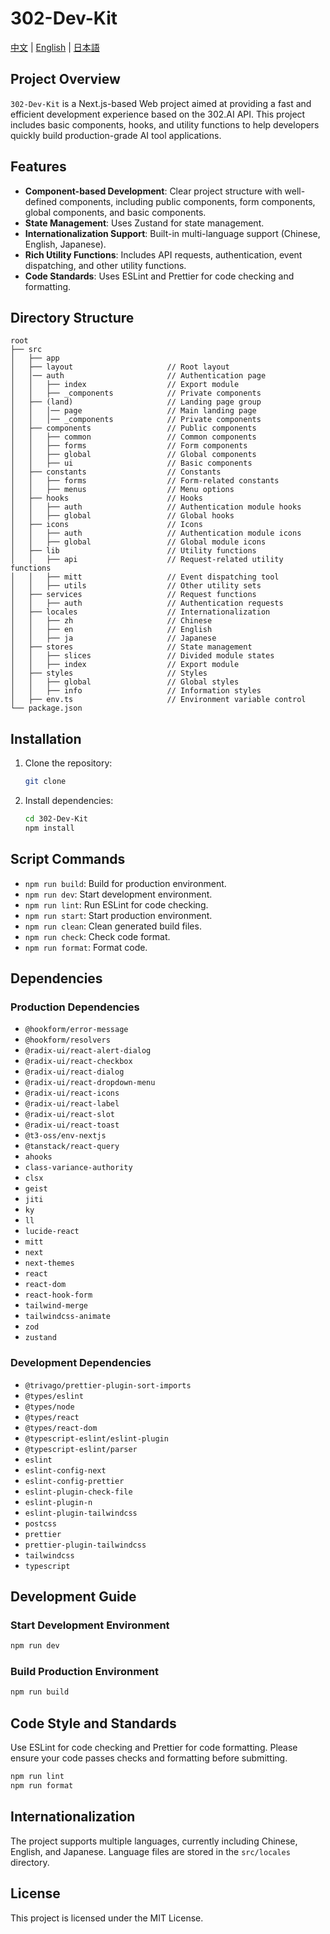 # 302-Dev-Kit

[中文](README_zh.md) | [English](README.md) | [日本語](README_ja.md)

## Project Overview

`302-Dev-Kit` is a Next.js-based Web project aimed at providing a fast and efficient development experience based on the 302.AI API. This project includes basic components, hooks, and utility functions to help developers quickly build production-grade AI tool applications.

## Features

- **Component-based Development**: Clear project structure with well-defined components, including public components, form components, global components, and basic components.
- **State Management**: Uses Zustand for state management.
- **Internationalization Support**: Built-in multi-language support (Chinese, English, Japanese).
- **Rich Utility Functions**: Includes API requests, authentication, event dispatching, and other utility functions.
- **Code Standards**: Uses ESLint and Prettier for code checking and formatting.

## Directory Structure

```plaintext
root
├── src
│   ├── app
│   ├── layout                     // Root layout
│   │── auth                       // Authentication page
│   │   ├── index                  // Export module
│   │   ├── _components            // Private components
│   ├── (land)                     // Landing page group
│   │   │── page                   // Main landing page
│   │   │── _components            // Private components
│   ├── components                 // Public components
│   │   ├── common                 // Common components
│   │   ├── forms                  // Form components
│   │   ├── global                 // Global components
│   │   ├── ui                     // Basic components
│   ├── constants                  // Constants
│   │   ├── forms                  // Form-related constants
│   │   ├── menus                  // Menu options
│   ├── hooks                      // Hooks
│   │   ├── auth                   // Authentication module hooks
│   │   ├── global                 // Global hooks
│   ├── icons                      // Icons
│   │   ├── auth                   // Authentication module icons
│   │   ├── global                 // Global module icons
│   ├── lib                        // Utility functions
│   │   ├── api                    // Request-related utility functions
│   │   ├── mitt                   // Event dispatching tool
│   │   ├── utils                  // Other utility sets
│   ├── services                   // Request functions
│   │   ├── auth                   // Authentication requests
│   ├── locales                    // Internationalization
│   │   ├── zh                     // Chinese
│   │   ├── en                     // English
│   │   ├── ja                     // Japanese
│   ├── stores                     // State management
│   │   ├── slices                 // Divided module states
│   │   ├── index                  // Export module
│   ├── styles                     // Styles
│   │   ├── global                 // Global styles
│   │   ├── info                   // Information styles
│   ├── env.ts                     // Environment variable control
└── package.json
```

## Installation

1. Clone the repository:

   ```bash
   git clone 
   ```

2. Install dependencies:

   ```bash
   cd 302-Dev-Kit
   npm install
   ```

## Script Commands

- `npm run build`: Build for production environment.
- `npm run dev`: Start development environment.
- `npm run lint`: Run ESLint for code checking.
- `npm run start`: Start production environment.
- `npm run clean`: Clean generated build files.
- `npm run check`: Check code format.
- `npm run format`: Format code.

## Dependencies

### Production Dependencies

- `@hookform/error-message`
- `@hookform/resolvers`
- `@radix-ui/react-alert-dialog`
- `@radix-ui/react-checkbox`
- `@radix-ui/react-dialog`
- `@radix-ui/react-dropdown-menu`
- `@radix-ui/react-icons`
- `@radix-ui/react-label`
- `@radix-ui/react-slot`
- `@radix-ui/react-toast`
- `@t3-oss/env-nextjs`
- `@tanstack/react-query`
- `ahooks`
- `class-variance-authority`
- `clsx`
- `geist`
- `jiti`
- `ky`
- `ll`
- `lucide-react`
- `mitt`
- `next`
- `next-themes`
- `react`
- `react-dom`
- `react-hook-form`
- `tailwind-merge`
- `tailwindcss-animate`
- `zod`
- `zustand`

### Development Dependencies

- `@trivago/prettier-plugin-sort-imports`
- `@types/eslint`
- `@types/node`
- `@types/react`
- `@types/react-dom`
- `@typescript-eslint/eslint-plugin`
- `@typescript-eslint/parser`
- `eslint`
- `eslint-config-next`
- `eslint-config-prettier`
- `eslint-plugin-check-file`
- `eslint-plugin-n`
- `eslint-plugin-tailwindcss`
- `postcss`
- `prettier`
- `prettier-plugin-tailwindcss`
- `tailwindcss`
- `typescript`

## Development Guide

### Start Development Environment

```bash
npm run dev
```

### Build Production Environment

```bash
npm run build
```

## Code Style and Standards

Use ESLint for code checking and Prettier for code formatting. Please ensure your code passes checks and formatting before submitting.

```bash
npm run lint
npm run format
```

## Internationalization

The project supports multiple languages, currently including Chinese, English, and Japanese. Language files are stored in the `src/locales` directory.

## License

This project is licensed under the MIT License.
